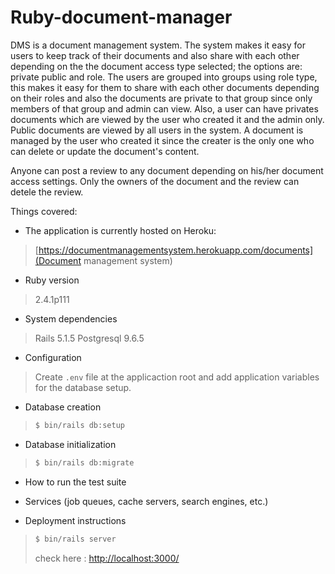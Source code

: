 # Ruby-document-manager
DMS is a document management system. The system makes it easy for users to keep track of their documents and also share with each other depending on the the document access type selected; the options are: private public and role. The users are grouped into groups using role type, this makes it easy for them to share with each other documents depending on their roles and also the documents are private to that group since only members of that group and admin can view. Also, a user can have privates documents which are viewed by the user who created it and the admin only. Public documents are viewed by all users in the system. A document is managed by the user who created it since the creater is the only one who can delete or update the document's content.

Anyone can post a review to any document depending on his/her document access settings. Only the owners of the document and the review can detele the review.

Things covered:

* The application is currently hosted on Heroku:
> [https://documentmanagementsystem.herokuapp.com/documents](Document management system)

* Ruby version
> 2.4.1p111

* System dependencies
> Rails 5.1.5
> Postgresql 9.6.5

* Configuration
> Create `.env` file at the applicaction root and add application variables for the database setup.

* Database creation
> ```sh
> $ bin/rails db:setup
> ```
* Database initialization
> ```sh
> $ bin/rails db:migrate
> ```
* How to run the test suite

* Services (job queues, cache servers, search engines, etc.)

* Deployment instructions
> ```sh
> $ bin/rails server
> ```
> check here : [http://localhost:3000/](http://localhost:3000/)
